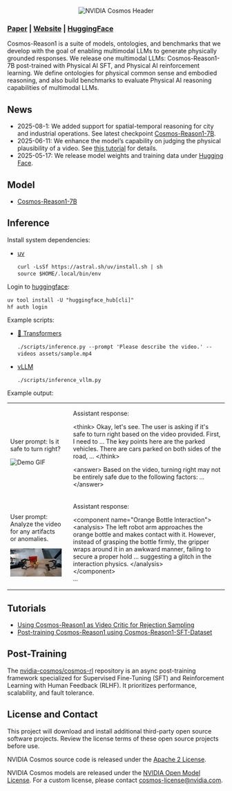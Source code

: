 <p align="center">
    <img src="assets/nvidia-cosmos-header.png" alt="NVIDIA Cosmos Header">
</p>

### [Paper](https://arxiv.org/abs/2503.15558) | [Website](https://research.nvidia.com/labs/dir/cosmos-reason1/) | [HuggingFace](https://huggingface.co/collections/nvidia/cosmos-reason1-67c9e926206426008f1da1b7)

Cosmos-Reason1 is a suite of models, ontologies, and benchmarks that we develop with the goal of enabling multimodal LLMs to generate physically grounded responses. We release one multimodal LLMs: Cosmos-Reason1-7B post-trained with Physical AI SFT, and Physical AI reinforcement learning. We define ontologies for physical common sense and embodied reasoning, and also build benchmarks to evaluate Physical AI reasoning capabilities of multimodal LLMs.

## News
* 2025-08-1: We added support for spatial-temporal reasoning for city and industrial operations. See latest checkpoint [Cosmos-Reason1-7B](https://huggingface.co/nvidia/Cosmos-Reason1-7B).
* 2025-06-11: We enhance the model’s capability on judging the physical plausibility of a video. See [this tutorial](examples/video_critic/README.md) for details.
* 2025-05-17: We release model weights and training data under [Hugging Face](https://huggingface.co/collections/nvidia/cosmos-reason1-67c9e926206426008f1da1b7).

## Model

* [Cosmos-Reason1-7B](https://huggingface.co/nvidia/Cosmos-Reason1-7B)

## Inference

Install system dependencies:

* [uv](https://docs.astral.sh/uv/getting-started/installation/)

  ```shell
  curl -LsSf https://astral.sh/uv/install.sh | sh
  source $HOME/.local/bin/env
  ```

Login to [huggingface](https://huggingface.co/docs/huggingface_hub/en/guides/cli):

```shell
uv tool install -U "huggingface_hub[cli]"
hf auth login
```

Example scripts:

* [🤗 Transformers](scripts/inference.py)

  ```shell
  ./scripts/inference.py --prompt 'Please describe the video.' --videos assets/sample.mp4
  ```

* [vLLM](scripts/inference_vllm.py)

  ```shell
  ./scripts/inference_vllm.py
  ```

Example output:

<table>
  <tr>
    <td>
      <p>User prompt: Is it safe to turn right?</p>
      <img src="assets/sample.gif" alt="Demo GIF" width="400" /><br/>
    </td>
    <td style="vertical-align: top; padding-left: 20px;">
      <!-- Text on the right -->
      <p>Assistant response: </p>
      <p>
&lt;think&gt;
Okay, let's see. The user is asking if it's safe to turn right based on the video provided. First, I need to ...
The key points here are the parked vehicles. There are cars parked on both sides of the road, ...
&lt;/think&gt;

&lt;answer&gt;
Based on the video, turning right may not be entirely safe due to the following factors: ...
&lt;/answer&gt;
      </p>
    </td>
  </tr>
  <tr>
    <td>
      <p>User prompt: Analyze the video for any artifacts or anomalies.</p>
      <img src="examples/video_critic/assets/generation_3.gif" alt="Demo GIF" width="400" /><br/>
    </td>
    <td style="vertical-align: top; padding-left: 20px;">
      <!-- Text on the right -->
      <p>Assistant response:</p>
      <p>
&lt;component name="Orange Bottle Interaction"&gt;<br>
&lt;analysis&gt;
The left robot arm approaches the orange bottle and makes contact with it. However, instead of grasping the bottle firmly, the gripper wraps around it in an awkward manner, failing to secure a proper hold ... suggesting a glitch in the interaction physics. &lt;/analysis&gt;<br>
&lt;/component&gt;<br>
...
      </p>
    </td>
  </tr>
</table>

## Tutorials

* [Using Cosmos-Reason1 as Video Critic for Rejection Sampling](examples/video_critic/README.md)
* [Post-training Cosmos-Reason1 using Cosmos-Reason1-SFT-Dataset](examples/cosmos_reason1_sft_dataset/README.md)

## Post-Training

The [nvidia-cosmos/cosmos-rl](https://github.com/nvidia-cosmos/cosmos-rl) repository is an async post-training framework specialized for Supervised Fine-Tuning (SFT) and Reinforcement Learning with Human Feedback (RLHF). It prioritizes performance, scalability, and fault tolerance.

## License and Contact

This project will download and install additional third-party open source software projects. Review the license terms of these open source projects before use.

NVIDIA Cosmos source code is released under the [Apache 2 License](https://www.apache.org/licenses/LICENSE-2.0).

NVIDIA Cosmos models are released under the [NVIDIA Open Model License](https://www.nvidia.com/en-us/agreements/enterprise-software/nvidia-open-model-license). For a custom license, please contact [cosmos-license@nvidia.com](mailto:cosmos-license@nvidia.com).
